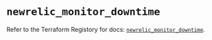 # `newrelic_monitor_downtime`

Refer to the Terraform Registory for docs: [`newrelic_monitor_downtime`](https://registry.terraform.io/providers/newrelic/newrelic/3.28.1/docs/resources/monitor_downtime).
